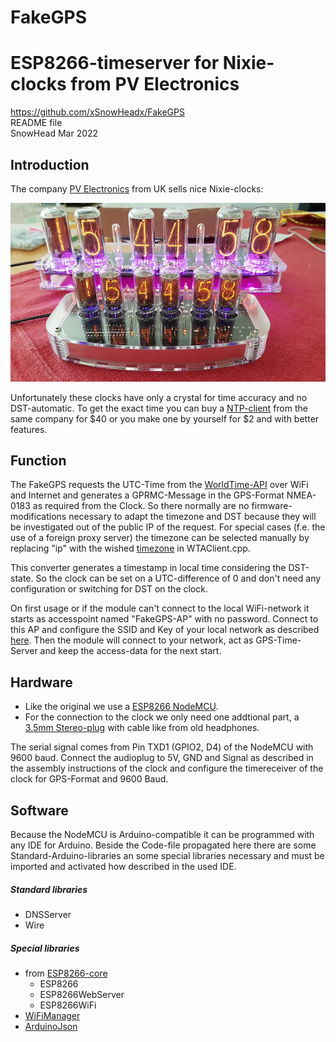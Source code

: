# FakeGPS
# ESP8266-timeserver for Nixie-clocks from PV Electronics
https://github.com/xSnowHeadx/FakeGPS  
README file  
SnowHead Mar 2022  

## Introduction
The company [PV Electronics](https://www.pvelectronics.co.uk) from UK sells nice Nixie-clocks:

![IN-8_Nixie-Clock](pictures/IN-8_Nixie-Clock.png)

Unfortunately these clocks have only a crystal for time accuracy and no DST-automatic. To get the exact time you can buy a [NTP-client](https://www.pvelectronics.co.uk/index.php?main_page=product_info&cPath=10&products_id=188) from the same company for $40 or you make one by yourself for $2 and with better features. 
## Function
The FakeGPS requests the UTC-Time from the [WorldTime-API](http://worldtimeapi.org) over WiFi and Internet and generates a GPRMC-Message in the GPS-Format NMEA-0183 as required from the Clock.
So there normally are no firmware-modifications necessary to adapt the timezone and DST because they will be investigated out of the public IP of the request. For special cases (f.e. the use of a foreign proxy server) the timezone can be selected manually by replacing "ip" with the wished [timezone](http://worldtimeapi.org/timezone) in WTAClient.cpp. 

This converter generates a timestamp in local time considering the DST-state. So the clock can be set on a UTC-difference of 0 and don't need any configuration or switching for DST on the clock.

On first usage or if the module can't connect to the local WiFi-network it starts as accesspoint named "FakeGPS-AP" with no password. Connect to this AP and configure the SSID and Key of your local network as described [here](https://github.com/tzapu/WiFiManager). Then the module will connect to your network, act as GPS-Time-Server and keep the access-data for the next start.
## Hardware
* Like the original we use a [ESP8266 NodeMCU](https://www.aliexpress.com/item/1PCS-ESP8266-NodeMCU-V3-Lua-WIFI-module-memory-32M-Flash-USB-serial-CH340G/32820380705.html). 
* For the connection to the clock we only need one addtional part, a [3.5mm Stereo-plug](https://www.aliexpress.com/item/H143-3-5-pairs-of-3-5-channel-stereo-audio-plug-plug/32691597552.html) with cable like from old headphones.

The serial signal comes from Pin TXD1 (GPIO2, D4) of the NodeMCU with 9600 baud. Connect the audioplug to 5V, GND and Signal as described in the assembly instructions of the clock and configure the timereceiver of the clock for GPS-Format and 9600 Baud.
 
## Software
Because the NodeMCU is Arduino-compatible it can be programmed with any IDE for Arduino. Beside the Code-file propagated here there are some Standard-Arduino-libraries an some special libraries necessary and must be imported and activated how described in the used IDE.
##### Standard libraries
* DNSServer
* Wire
##### Special libraries
* from [ESP8266-core](https://github.com/esp8266/Arduino)
	* ESP8266
	* ESP8266WebServer
	* ESP8266WiFi
* [WiFiManager](https://github.com/tzapu/WiFiManager)
* [ArduinoJson](https://www.arduinolibraries.info/libraries/arduino-json)

